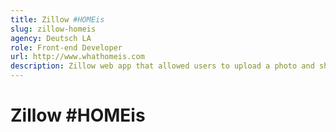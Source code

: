 ```yaml
---
title: Zillow #HOMEis
slug: zillow-homeis
agency: Deutsch LA
role: Front-end Developer
url: http://www.whathomeis.com
description: Zillow web app that allowed users to upload a photo and share what #HOMEis to them.
---
```


# Zillow #HOMEis

